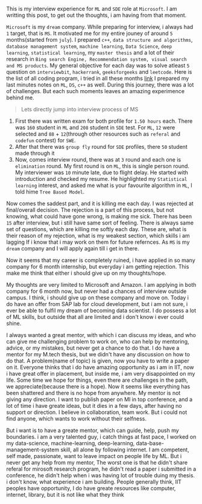 
This is my interview experience for `ML` and `SDE` role at `Microsoft`. I am writting this post, to get out the thoughts, i am having from that moment.

`Microsoft` is my `dream` company. While preparing for interview, i always had `1` target, that is `MS`. It motivated me for my entire jouney of around `5` months(started from `july`). I prepared `c++`, `data structure and algorithms`, `database management system`, `machine learning`, `Data Science`, `deep learning`, `statistical learning`, my `master thesis` and a lot of their research in `Bing search Engine, Recommendation system, visual search and MS products`. My general objective for each day was to solve atleast `5` question on `interviewbit`, `hackerrank`, `geeksforgeeks` and `leetcode`. Here is the list of all coding program, i tried in all these months [link](https://github.com/ankishb/Algorithm-DS-Problems/blob/master/all_programs_list.md) I prepared my last minutes notes on `ML`, `DS`, `c++` as well. During this journey, there was a lot of challenges. But each such moments leaves an amazing experimence behind me.

> Lets directly jump into interview process of MS

1. First there was written exam for both profile for `1.50 hours` each. There was `160` student in `ML` and `208` student in `SDE` test. For `ML`, `12` were selected and `88` + `12`(through other resources such as `referal` and `codefun` contest) for `SWE`.
2. After that there was `group fly` round for `SDE` profiles, there `50` student made through it
3. Now, comes interview round, there was at `3` round and each one is `elimination` round. My first round is on `ML`, this is single person round. My interviewer was `10` minute late, due to flight delay. He started with introduction and checked my resume. He highlighted my `Statistical learning` interest, and asked me what is your favourite algorithm in `ML`, I told hime `Tree Based Model`. 




















Now comes the saddest part, and it is killing me each day. I was rejected at final/overall decision. The rejection is a part of this process, but not knowing, what could have gone wrong, is making me sick. There has been `15` after interview, but i still have same sort of feeling. There is always same set of questions, which are killing me softly each day. These are, what is their reason of my rejection, what is my weakest section, which skills i am lagging
If i know that i may work on them for future refernces. As `MS` is my `dream` company and I will apply again till i get in there. 




Now it seems that my career is completely ruined, i have applied in so many company for 6 month internship, but everyday i am getting rejection. This make me think that either i should give up on my thoughts/hope.

My thoughts are very limited to Microsoft and Amazon. I am applying in both company for 6 month now, but never had a chances of interview outside campus. I think, i should give up on these company and move on. Today i do have an offer from SAP lab for cloud development, but i am not sure, i ever be able to fulfil my dream of becoming data scientist. I do possess a lot of ML skills, but outside that all are limited and i don't know i ever could shine. 

I always wanted a great mentor, with which i can discuss my ideas, and who can give me challenging problem to work on, who can help by mentoring, advice, or my mistakes, but never get a chance to do that. I do have a mentor for my M.tech thesis, but we didn't have any discussion on how to do that. A problem(name of topic) is given, now you have to write a paper on it. Everyone thinks that i do have amazing opportunity as i am in IIT, now i have great offer in placement, but inside me, i am very disappointed on my life. Some time we hope for things, even there are challenges in the path, we appreciate(because there is a hope). Now it seems like everything has been shattered and there is no hope from anywhere. My mentor is not giving any direction. I want to publish paper on Ml in top conference, and a lot of time i have greate ideas, but it dies in a few days, after having no support or direction. I believe in collaboration, team work. But i could not find anyone, which wants to work without their selfness.

But i want is to have a greate mentor, which can guide, help, push my boundaries. i am a very talented guy, i catch things at fast pace, I worked on my data-science, machine-learning, deep-learning, data-base-management-system skill, all alone by following internet. I am competent, self made, passionate, want to leave impact on people life by ML. But i never get any help from my mentor, The worst one is that he didn't share referal for mirosoft research program, he didn't read a paper i submitted in a conference, he didn't help when i was having lot of trouble duing my thesis. i don't know, what experience i am building. People generally think, IIT peoples have opportunity, I do have greate resources like computer, internet, library, but it is not like what they think




